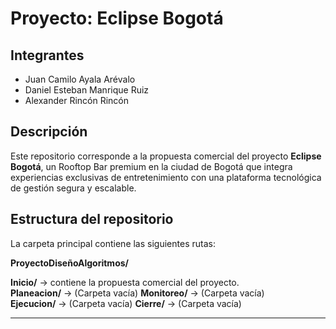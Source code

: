 # Proyecto: Eclipse Bogotá

## Integrantes
- Juan Camilo Ayala Arévalo  
- Daniel Esteban Manrique Ruiz  
- Alexander Rincón Rincón  

## Descripción
Este repositorio corresponde a la propuesta comercial del proyecto **Eclipse Bogotá**, un Rooftop Bar premium en la ciudad de Bogotá que integra experiencias exclusivas de entretenimiento con una plataforma tecnológica de gestión segura y escalable.   

## Estructura del repositorio
La carpeta principal contiene las siguientes rutas:

**ProyectoDiseñoAlgoritmos/**

**Inicio/** → contiene la propuesta comercial del proyecto.  
**Planeacion/** → (Carpeta vacía) 
**Monitoreo/** → (Carpeta vacía)  
**Ejecucion/** → (Carpeta vacía) 
**Cierre/** → (Carpeta vacía)  

---